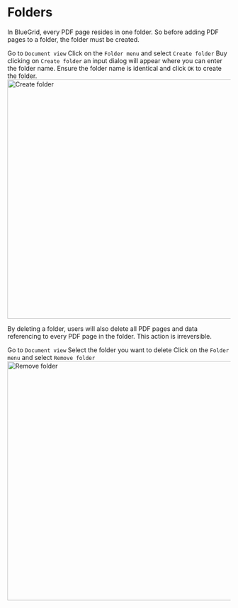 # Folders
<procedure title="Create a folder" id="create-a-folder">
<p>
In BlueGrid, every PDF page resides in one folder. So before adding PDF pages to a folder, the folder must be created.
</p>
<step>
Go to <code>Document view</code>
</step>
<step>
Click on the <code>Folder menu</code> and select <code>Create folder</code>
</step>
<step>
Buy clicking on <code>Create folder</code> an input dialog will appear where you can enter the folder name.
</step>
<step>
Ensure the folder name is identical and click <code>OK</code> to create the folder.
</step>
<img src="create_folder.png" alt="Create folder" width="540"/>
</procedure>

<procedure title="Delete a folder" id="remove-folder">
<warning>
    <p>
        By deleting a folder, users will also delete all PDF pages and data referencing to every PDF page in the folder. This action is irreversible.
    </p>
</warning>
<step>
Go to <code>Document view</code>
</step>
<step>
Select the folder you want to delete
</step>
<step>
Click on the <code>Folder menu</code> and select <code>Remove folder</code>
</step>
<img src="remove_folder.png" alt="Remove folder" width="540"/>

</procedure>

